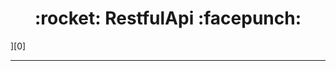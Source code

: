 <h1 align = "center">:rocket: RestfulApi :facepunch:</h1>][0]

---
[0]: https://mp.weixin.qq.com/s/2ZKDNF-FrMZe7L-vAtwhZw
